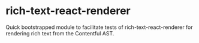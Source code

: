 # rich-text-react-renderer

Quick bootstrapped module to facilitate tests of rich-text-react-renderer for rendering rich text from the Contentful AST.

